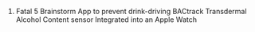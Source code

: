 1. Fatal 5 Brainstorm
	App to prevent drink-driving
		BACtrack Transdermal Alcohol Content sensor
			Integrated into an Apple Watch
			